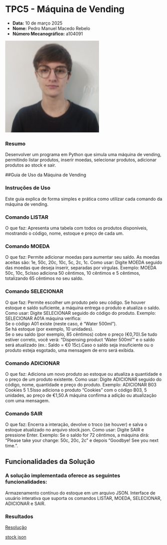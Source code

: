 # TPC5 - Máquina de Vending

- **Data:** 10 de março 2025
- **Nome:** Pedro Manuel Macedo Rebelo
- **Número Mecanográfico:** a104091
<img src="../foto.png" alt="foto" width="300">

### Resumo 
Desenvolver um programa em Python que simula uma máquina de vending, permitindo listar produtos, inserir moedas, selecionar produtos, adicionar produtos ao stock e sair.

##Guia de Uso da Máquina de Vending
### Instruções de Uso

Este guia explica de forma simples e prática como utilizar cada comando da máquina de vending.
### Comando LISTAR

O que faz: Apresenta uma tabela com todos os produtos disponíveis, mostrando o código, nome, estoque e preço de cada um.

### Comando MOEDA

O que faz: Permite adicionar moedas para aumentar seu saldo. As moedas aceitas são: 1e, 50c, 20c, 10c, 5c, 2c, 1c.
Como usar: Digite MOEDA seguido das moedas que deseja inserir, separadas por vírgulas.
Exemplo: MOEDA 50c, 10c, 5cIsso adiciona 50 cêntimos, 10 cêntimos e 5 cêntimos, totalizando 65 cêntimos no seu saldo.

### Comando SELECIONAR

O que faz: Permite escolher um produto pelo seu código. Se houver estoque e saldo suficiente, a máquina entrega o produto e atualiza o saldo.
Como usar: Digite SELECIONAR seguido do código do produto.
Exemplo: SELECIONAR A01A máquina verifica:  
Se o código A01 existe (neste caso, é “Water 500ml”).  
Se há estoque (por exemplo, 10 unidades).  
Se o seu saldo (por exemplo, 85 cêntimos) cobre o preço (€0,70).Se tudo estiver correto, você verá: “Dispensing product ‘Water 500ml’” e o saldo será atualizado (ex.: Saldo = €0 15c).Caso o saldo seja insuficiente ou o produto esteja esgotado, uma mensagem de erro será exibida.


### Comando ADICIONAR

O que faz: Adiciona um novo produto ao estoque ou atualiza a quantidade e o preço de um produto existente.
Como usar: Digite ADICIONAR seguido do código, nome, quantidade e preço do produto.
Exemplo: ADICIONAR B03 Cookies 5 1.5Isso adiciona o produto “Cookies” com o código B03, 5 unidades, ao preço de €1,50.A máquina confirma a adição ou atualização com uma mensagem.

### Comando SAIR

O que faz: Encerra a interação, devolve o troco (se houver) e salva o estoque atualizado no arquivo stock.json.
Como usar: Digite SAIR e pressione Enter.
Exemplo: Se o saldo for 72 cêntimos, a máquina dirá: “Please take your change: 50c, 20c, 2c” e depois “Goodbye! See you next time.”.

## Funcionalidades da Solução
### A solução implementada oferece as seguintes funcionalidades:

Armazenamento contínuo do estoque em um arquivo JSON.
Interface de usuário interativa que suporta os comandos LISTAR, MOEDA, SELECIONAR, ADICIONAR e SAIR.




### Resultados
[Resolução](TPC5.py)

[stock json](stock.json)
